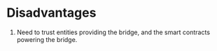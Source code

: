 # Disadvantages

1. Need to trust entities providing the bridge, and the smart contracts powering the bridge.


